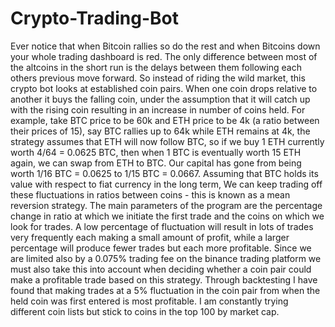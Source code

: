 # Crypto-Trading-Bot
Ever notice that when Bitcoin rallies so do the rest and when Bitcoins down your whole trading dashboard is red. 
The only difference between most of the altcoins in the short run is the delays between them following each others previous move forward. 
So instead of riding the wild market, this crypto bot looks at established coin pairs. When one coin drops 
relative to another it buys the falling coin, under the assumption that it will catch up with the rising coin resulting in an increase in number of coins held.
For example, take BTC price to be 60k and ETH price to be 4k (a ratio between their prices of 15), say BTC rallies up to 64k while ETH remains at 4k, the strategy 
assumes that ETH will now follow BTC, so if we buy 1 ETH currently worth 4/64 = 0.0625 BTC, then when 1 BTC is eventually worth 15 ETH again, we can swap from ETH to BTC.
Our capital has gone from being worth 1/16 BTC = 0.0625 to 1/15 BTC = 0.0667. Assuming that BTC holds its value with respect to fiat currency in the long term, 
We can keep trading off these fluctuations in ratios between coins - this is known as a mean reversion strategy.
The main parameters of the program are the percentage change in ratio at which we initiate the first trade and the coins on which we look for trades.
A low percentage of fluctuation will result in lots of trades very frequently each making a small amount of profit, while a larger percentage will produce fewer trades but each more profitable.
Since we are limited also by a 0.075% trading fee on the binance trading platform we must also take this into account when deciding whether a coin pair could make a profitable trade based on this strategy.
Through backtesting I have found that making trades at a 5% fluctuation in the coin pair from when the held coin was first entered is most profitable.
I am constantly trying different coin lists but stick to coins in the top 100 by market cap.

